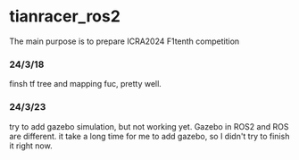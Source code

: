# tianracer_ros2
The main purpose is to prepare ICRA2024 F1tenth competition

### 24/3/18
finsh tf tree and mapping fuc, pretty well.

### 24/3/23
try to add gazebo simulation, but not working yet.
Gazebo in ROS2 and ROS are different.
it take a long time for me to add gazebo, so I didn't try to finish it right now.